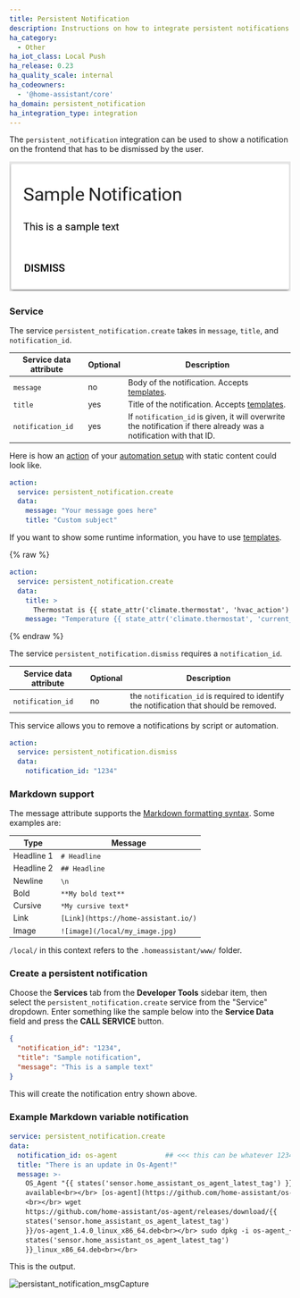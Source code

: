 ```yaml
---
title: Persistent Notification
description: Instructions on how to integrate persistent notifications into Home Assistant.
ha_category:
  - Other
ha_iot_class: Local Push
ha_release: 0.23
ha_quality_scale: internal
ha_codeowners:
  - '@home-assistant/core'
ha_domain: persistent_notification
ha_integration_type: integration
---
```


The `persistent_notification` integration can be used to show a notification on the frontend that has to be dismissed by the user.

<p class='img'>
  <img src='/images/screenshots/persistent-notification.png' />
</p>

### Service

The service `persistent_notification.create` takes in `message`, `title`, and `notification_id`.

| Service data attribute | Optional | Description |
| ---------------------- | -------- | ----------- |
| `message`              |       no | Body of the notification. Accepts [templates](/topics/templating/).
| `title`                |      yes | Title of the notification. Accepts [templates](/topics/templating/).
| `notification_id`      |      yes | If `notification_id` is given, it will overwrite the notification if there already was a notification with that ID.

Here is how an [action](/getting-started/automation-action/) of your [automation setup](/getting-started/automation/) with static content could look like.

```yaml
action:
  service: persistent_notification.create
  data:
    message: "Your message goes here"
    title: "Custom subject"
```

If you want to show some runtime information, you have to use [templates](/topics/templating/).

{% raw %}

```yaml
action:
  service: persistent_notification.create
  data:
    title: >
      Thermostat is {{ state_attr('climate.thermostat', 'hvac_action') }}
    message: "Temperature {{ state_attr('climate.thermostat', 'current_temperature') }}"
```

{% endraw %}

The service `persistent_notification.dismiss` requires a `notification_id`.

| Service data attribute | Optional | Description |
| ---------------------- | -------- | ----------- |
| `notification_id`      |      no  | the `notification_id` is required to identify the notification that should be removed.

This service allows you to remove a notifications by script or automation.

```yaml
action:
  service: persistent_notification.dismiss
  data:
    notification_id: "1234"
```

### Markdown support

The message attribute supports the [Markdown formatting syntax](https://daringfireball.net/projects/markdown/syntax). Some examples are:

| Type | Message |
| ---- | ------- |
| Headline 1 | `# Headline` |
| Headline 2 | `## Headline` |
| Newline | `\n` |
| Bold | `**My bold text**` |
| Cursive | `*My cursive text*` |
| Link | `[Link](https://home-assistant.io/)` |
| Image | `![image](/local/my_image.jpg)` |

<div class="note">

  `/local/` in this context refers to the `.homeassistant/www/` folder.

</div>

### Create a persistent notification

Choose the **Services** tab from the **Developer Tools** sidebar item, then select the `persistent_notification.create` service from the "Service" dropdown. Enter something like the sample below into the **Service Data** field and press the **CALL SERVICE** button.

```json
{
  "notification_id": "1234",
  "title": "Sample notification",
  "message": "This is a sample text"
}
```
This will create the notification entry shown above.

### Example Markdown variable notification

```yaml
service: persistent_notification.create
data:
  notification_id: os-agent            ## <<< this can be whatever 12343232
  title: "There is an update in Os-Agent!"
  message: >-
    OS_Agent "{{ states('sensor.home_assistant_os_agent_latest_tag') }}" is
    available<br></br> [os-agent](https://github.com/home-assistant/os-agent)
    <br></br> wget
    https://github.com/home-assistant/os-agent/releases/download/{{
    states('sensor.home_assistant_os_agent_latest_tag')
    }}/os-agent_1.4.0_linux_x86_64.deb<br></br> sudo dpkg -i os-agent_{{
    states('sensor.home_assistant_os_agent_latest_tag')
    }}_linux_x86_64.deb<br></br>

```

This is the output.

![persistant_notification_msgCapture](https://user-images.githubusercontent.com/36288425/191888076-0895e15a-2cc2-4e31-9755-c758135b108e.PNG)
